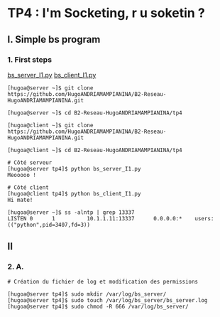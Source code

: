 # TP4 : I'm Socketing, r u soketin ?

## I. Simple bs program

### 1. First steps

[bs_server_I1.py](bs_server_I1.py)
[bs_client_I1.py](bs_client_I1.py)

```
[hugoa@server ~]$ git clone https://github.com/HugoANDRIAMAMPIANINA/B2-Reseau-HugoANDRIAMAMPIANINA.git

[hugoa@server ~]$ cd B2-Reseau-HugoANDRIAMAMPIANINA/tp4

[hugoa@client ~]$ git clone https://github.com/HugoANDRIAMAMPIANINA/B2-Reseau-HugoANDRIAMAMPIANINA.git

[hugoa@client ~]$ cd B2-Reseau-HugoANDRIAMAMPIANINA/tp4
```

```
# Côté serveur
[hugoa@server tp4]$ python bs_server_I1.py
Meooooo !

# Côté client
[hugoa@client tp4]$ python bs_client_I1.py
Hi mate!
```

```
[hugoa@server ~]$ ss -alntp | grep 13337
LISTEN 0      1          10.1.1.11:13337      0.0.0.0:*    users:(("python",pid=3407,fd=3))
```

## II

### 2. A.

```
# Création du fichier de log et modification des permissions

[hugoa@server tp4]$ sudo mkdir /var/log/bs_server/
[hugoa@server tp4]$ sudo touch /var/log/bs_server/bs_server.log
[hugoa@server tp4]$ sudo chmod -R 666 /var/log/bs_server/
```